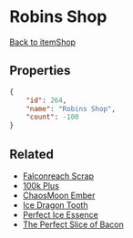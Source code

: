# Robins Shop

<no description available>

[Back to itemShop](../item-shops.md)

## Properties

```json
{
    "id": 264,
    "name": "Robins Shop",
    "count": -100
}
```

## Related

- [Falconreach Scrap](../items/6908-falconreach-scrap.md)
- [100k Plus](../items/6909-100k-plus.md)
- [ChaosMoon Ember](../items/6910-chaosmoon-ember.md)
- [Ice Dragon Tooth](../items/6911-ice-dragon-tooth.md)
- [Perfect Ice Essence](../items/12091-perfect-ice-essence.md)
- [The Perfect Slice of Bacon](../items/13672-the-perfect-slice-of-bacon.md)

